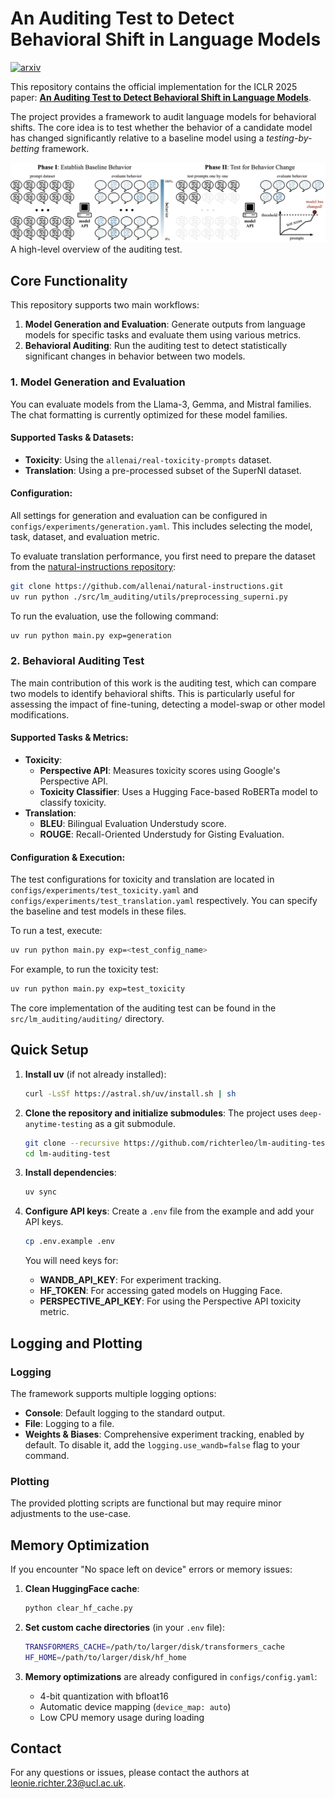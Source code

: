 # An Auditing Test to Detect Behavioral Shift in Language Models

[![arxiv](https://img.shields.io/badge/arXiv-2410.19406-b31b1b.svg)](https://arxiv.org/abs/2410.19406)

This repository contains the official implementation for the ICLR 2025 paper: **[An Auditing Test to Detect Behavioral Shift in Language Models](https://arxiv.org/abs/2410.19406)**.

The project provides a framework to audit language models for behavioral shifts. The core idea is to test whether the behavior of a candidate model has changed significantly relative to a baseline model using a *testing-by-betting* framework.

![Auditing Test Overview](overall.png)
A high-level overview of the auditing test.

## Core Functionality

This repository supports two main workflows:

1.  **Model Generation and Evaluation**: Generate outputs from language models for specific tasks and evaluate them using various metrics.
2.  **Behavioral Auditing**: Run the auditing test to detect statistically significant changes in behavior between two models.

### 1. Model Generation and Evaluation

You can evaluate models from the Llama-3, Gemma, and Mistral families. The chat formatting is currently optimized for these model families.

#### Supported Tasks & Datasets:

*   **Toxicity**: Using the `allenai/real-toxicity-prompts` dataset.
*   **Translation**: Using a pre-processed subset of the SuperNI dataset.

#### Configuration:

All settings for generation and evaluation can be configured in `configs/experiments/generation.yaml`. This includes selecting the model, task, dataset, and evaluation metric.

To evaluate translation performance, you first need to prepare the dataset from the [natural-instructions repository](https://github.com/allenai/natural-instructions):
```bash
git clone https://github.com/allenai/natural-instructions.git
uv run python ./src/lm_auditing/utils/preprocessing_superni.py
```

To run the evaluation, use the following command:
```bash
uv run python main.py exp=generation
```

### 2. Behavioral Auditing Test

The main contribution of this work is the auditing test, which can compare two models to identify behavioral shifts. This is particularly useful for assessing the impact of fine-tuning, detecting a model-swap or other model modifications. 

#### Supported Tasks & Metrics:

*   **Toxicity**:
    *   **Perspective API**: Measures toxicity scores using Google's Perspective API.
    *   **Toxicity Classifier**: Uses a Hugging Face-based RoBERTa model to classify toxicity.
*   **Translation**:
    *   **BLEU**: Bilingual Evaluation Understudy score.
    *   **ROUGE**: Recall-Oriented Understudy for Gisting Evaluation.

#### Configuration & Execution:

The test configurations for toxicity and translation are located in `configs/experiments/test_toxicity.yaml` and `configs/experiments/test_translation.yaml` respectively. You can specify the baseline and test models in these files.

To run a test, execute:
```bash
uv run python main.py exp=<test_config_name>
```
For example, to run the toxicity test:
```bash
uv run python main.py exp=test_toxicity
```

The core implementation of the auditing test can be found in the `src/lm_auditing/auditing/` directory.

## Quick Setup

1.  **Install uv** (if not already installed):
    ```bash
    curl -LsSf https://astral.sh/uv/install.sh | sh
    ```

2.  **Clone the repository and initialize submodules**:
    The project uses `deep-anytime-testing` as a git submodule.
    ```bash
    git clone --recursive https://github.com/richterleo/lm-auditing-test.git
    cd lm-auditing-test
    ```

3.  **Install dependencies**:
    ```bash
    uv sync
    ```

4.  **Configure API keys**:
    Create a `.env` file from the example and add your API keys.
    ```bash
    cp .env.example .env
    ```
    You will need keys for:
    - **WANDB_API_KEY**: For experiment tracking.
    - **HF_TOKEN**: For accessing gated models on Hugging Face.
    - **PERSPECTIVE_API_KEY**: For using the Perspective API toxicity metric.

## Logging and Plotting

### Logging

The framework supports multiple logging options:
*   **Console**: Default logging to the standard output.
*   **File**: Logging to a file.
*   **Weights & Biases**: Comprehensive experiment tracking, enabled by default. To disable it, add the `logging.use_wandb=false` flag to your command.

### Plotting

The provided plotting scripts are functional but may require minor adjustments to the use-case.

## Memory Optimization

If you encounter "No space left on device" errors or memory issues:

1.  **Clean HuggingFace cache**:
    ```bash
    python clear_hf_cache.py
    ```

2.  **Set custom cache directories** (in your `.env` file):
    ```bash
    TRANSFORMERS_CACHE=/path/to/larger/disk/transformers_cache
    HF_HOME=/path/to/larger/disk/hf_home
    ```

3.  **Memory optimizations** are already configured in `configs/config.yaml`:
    - 4-bit quantization with bfloat16
    - Automatic device mapping (`device_map: auto`)
    - Low CPU memory usage during loading

## Contact

For any questions or issues, please contact the authors at [leonie.richter.23@ucl.ac.uk](mailto:leonie.richter.23@ucl.ac.uk).

